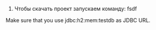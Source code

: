 1. Чтобы скачать проект запускаем команду:
   fsdf

Make sure that you use jdbc:h2:mem:testdb as JDBC URL.